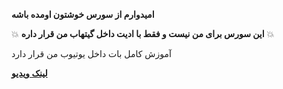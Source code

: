 **امیدوارم از سورس خوشتون اومده باشه**

💥 **این سورس برای من نیست و فقط با ادیت داخل گیتهاب من قرار داره** 💥

آموزش کامل بات داخل یوتیوب من قرار دارد 

**[لینک ویدیو](https://youtu.be/Blb1-iz9HvE)**
